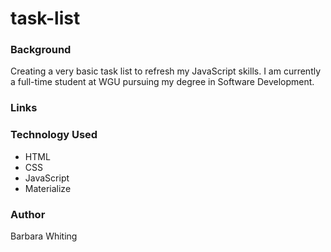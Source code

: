 # task-list

### Background
Creating a very basic task list to refresh my JavaScript skills. I am currently a full-time student at WGU pursuing my degree in Software Development. 

### Links


### Technology Used
* HTML
* CSS
* JavaScript
* Materialize

### Author
Barbara Whiting